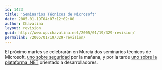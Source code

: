 ```yaml
---
id: 1423
title: 'Seminarios Técnicos de Microsoft'
date: 2005-01-19T04:07:12+02:00
author: Chavalina
layout: revision
guid: http://www.wp.chavalina.net/2005/01/19/329-revision/
permalink: /2005/01/19/329-revision/
---
```

El próximo martes se celebrarán en Murcia dos seminarios técnicos de Microsoft, <a href="http://www.microsoft.com/spain/technet/jornadas/gira/default.asp#jornadas" target="_blank">uno sobre seguridad</a> por la ma&ntilde;ana, y por la tarde <a href="http://msevents-eu.microsoft.com/cui/EventDetail.aspx?culture=es-ES&#038;EventID=118754225&#038;EventCategory=1" target="_blank">uno sobre la plataforma .NET</a> orientado a desarrolladores.